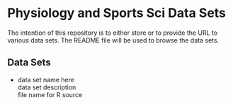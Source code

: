 # Physiology and Sports Sci Data Sets

The intention of this repository is to either store or to provide the URL to various data sets. The README file will be used to browse the data sets.

## Data Sets

* data set name here    
data set description    
file name for R source        
